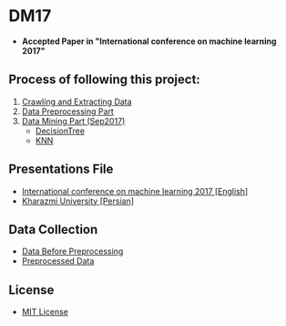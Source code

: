 # DM17

* **Accepted Paper in "International conference on machine learning 2017"**

## Process of following this project:

1. [Crawling and Extracting Data](/tree/master/01_Extracting%20Data)
2. [Data Preprocessing Part](/tree/master/03_DataPreprocessing)
3. [Data Mining Part (Sep2017)](/tree/master/07_DM_September2017)
    * [DecisionTree ](blob/master/07_DM_September2017/02_Tree/DecisionTree.ipynb)
    * [KNN](/blob/master/07_DM_September2017/03_KNN/knn.ipynb)

## Presentations File
* [International conference on machine learning 2017 [English]](https://github.com/yazdipour/presentations/tree/master/2017Dec_Data%20Driven%20Decision%20Support%20to%20Fund%20Graduate%20Studies%20in%20Abroad%20Universities%20_icmlds)
* [Kharazmi University [Persian]](https://github.com/yazdipour/presentations/tree/master/2017Mar_Thesis_Defense)

## Data Collection
* [Data Before Preprocessing](/blob/master/02_Data%20final%20touch/DataFromForms.json)
* [Preprocessed Data](/blob/master/07_DM_September2017/01_Preprocessing/First.json)

## License

* [MIT License](https://github.com/yazdipour/DM17/blob/master/LICENSE)